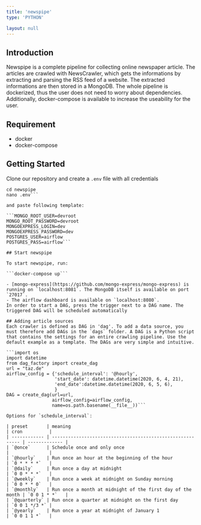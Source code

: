 ```yaml
---
title: 'newspipe'
type: 'PYTHON'

layout: null
---
```

## Introduction
Newspipe is a complete pipeline for collecting online newspaper article. The articles are crawled with NewsCrawler, which gets the informations by extracting and parsing the RSS feed of a website. The extracted informations are then stored in a MongoDB. The whole pipeline is dockerized, thus the user does not need to worry about dependencies. Additionally, docker-compose is available to increase the useability for the user.

## Requirement
- docker
- docker-compose

## Getting Started
Clone our repository and create a `.env` file with all credentials

```git clone https://github.com/NewsPipe/newspipe.git
cd newspipe
nano .env```

and paste following template:

```MONGO_ROOT_USER=devroot
MONGO_ROOT_PASSWORD=devroot
MONGOEXPRESS_LOGIN=dev
MONGOEXPRESS_PASSWORD=dev
POSTGRES_USER=airflow
POSTGRES_PASS=airflow```

## Start newspipe

To start newspipe, run:

```docker-compose up```

- [mongo-express](https://github.com/mongo-express/mongo-express) is running on `localhost:8081`. The MongoDB itself is available on port `27017`. 
- The airflow dashboard is available on `localhost:8080`.
In order to start a DAG, press the trigger next to a DAG name. The triggered DAG will be scheduled automatically

## Adding article sources
Each crawler is defined as DAG in 'dag'. To add a data source, you must therefore add DAGs in the `dags` folder. A DAG is a Python script that contains the settings for an entire crawling pipeline. Use the default example as a template. The DAGs are very simple and intuitive.

```import os
import datetime
from dag_factory import create_dag
url = "taz.de" 
airflow_config = {'schedule_interval': '@hourly', 
                  'start_date': datetime.datetime(2020, 6, 4, 21), 
                  'end_date':datetime.datetime(2020, 6, 5, 6), 
                  }
DAG = create_dag(url=url,
                 airflow_config=airflow_config,
                 name=os.path.basename(__file__))```

Options for `schedule_interval`:

| preset       | meaning                                                    | cron          |
| ------------ | ---------------------------------------------------------- | ------------- |
| `@once`      | Schedule once and only once                                |               |
| `@hourly`    | Run once an hour at the beginning of the hour              | `0 * * * *`   |
| `@daily`     | Run once a day at midnight                                 | `0 0 * * *`   |
| `@weekly`    | Run once a week at midnight on Sunday morning              | `0 0 * * 0`   |
| `@monthly`   | Run once a month at midnight of the first day of the month | `0 0 1 * *`   |
| `@quarterly` | Run once a quarter at midnight on the first day            | `0 0 1 */3 *` |
| `@yearly`    | Run once a year at midnight of January 1                   | `0 0 1 1 *`   |
